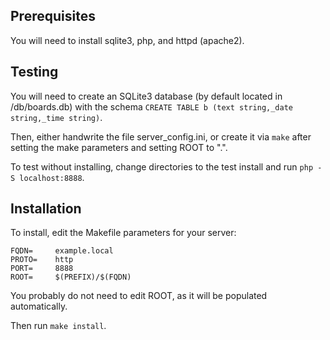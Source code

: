 ## Prerequisites

You will need to install sqlite3, php, and httpd (apache2).

## Testing

You will need to create an SQLite3 database (by default located in <ROOT>/db/boards.db) with the schema `CREATE TABLE b (text string,_date string,_time string)`.

Then, either handwrite the file server_config.ini, or create it via `make` after setting the make parameters and setting ROOT to ".".

To test without installing, change directories to the test install and run `php -S localhost:8888`.

## Installation

To install, edit the Makefile parameters for your server:

	FQDN=     example.local
	PROTO=    http
	PORT=     8888
	ROOT=     $(PREFIX)/$(FQDN)

You probably do not need to edit ROOT, as it will be populated automatically.

Then run `make install`.
